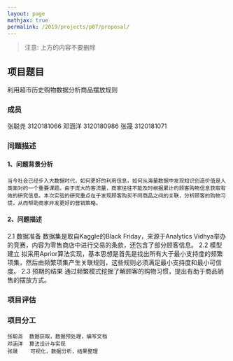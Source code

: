 ```yaml
---
layout: page
mathjax: true
permalink: /2019/projects/p07/proposal/
---
```


> 注意: 上方的内容不要删除

## 项目题目 
利用超市历史购物数据分析商品摆放规则

### 成员
张聪尧  3120181066
邓涵洋  3120180986
张晟    3120181071

### 问题描述

#### 1、问题背景分析
    当今社会已经步入大数据时代，如何更好的利用信息，如何从海量数据中发现知识创造价值是人类面对的一个重要课题。由于庞大的客流量，商家往往不能及时根据累计的顾客购物信息获取有效的研究信息。本次实验的研究重点在于发现顾客购买不同商品之间的关联，分析顾客的购物习惯，从而帮助商家开发更好的营销策略。

#### 2、问题描述

2.1 数据准备
    数据集是取自Kaggle的Black Friday，来源于Analytics Vidhya举办的竞赛，内容为零售商店中进行交易的条款，还包含了部分顾客信息。
2.2 模型建立
    拟采用Aprior算法实现，基本思想是首先是找出所有大于最小支持度的频繁项集，然后由频繁项集产生关联规则，这些规则必须满足最小支持度和最小可信度。
2.3 预期的结果
    通过频繁模式挖掘了解顾客的购物习惯，提出有助于商品销售的摆放方式。
### 项目评估
    
### 项目分工
    张聪尧  数据获取，数据预处理，编写文档
    邓涵洋  算法设计与实现
    张晟    可视化，数据分析，结果整理
